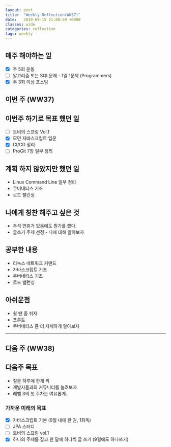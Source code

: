 ```yaml
---
layout: post
title:  "Weekly Reflection(WW37)"
date:   2019-09-15 21:00:59 +0900
classes: wide
categories: reflection
tags: weekly
---
```


## 매주 해야하는 일

- [x] 주 5회 운동
- [ ] 알고리즘 또는 SQL문제 - 1일 1문제 (Programmers)
- [x] 주 3회 이상 포스팅

## 이번 주 (WW37)

## 이번주 하기로 목표 했던 일

- [ ] 토비의 스프링 Vol.1
- [x] 모던 자바스크립트 입문
- [x] CI/CD 정리
- [ ] ProGit 7장 일부 정리

## 계획 하지 않았지만 했던 일

- Linux Command Line 일부 정리
- 쿠버네티스 기초
- 로드 밸런싱

## 나에게 칭찬 해주고 싶은 것

- 추석 연휴가 있음에도 뭔가를 했다.
- 글쓰기 주제 선정 - 나에 대해 알아보자

## 공부한 내용

- 리눅스 네트워크 커맨드
- 자바스크립트 기초
- 쿠버네티스 기초
- 로드 밸런싱

## 아쉬운점

- 쉴 땐 좀 쉬자
- 프론트
- 쿠버네티스 좀 더 자세하게 알아보자

---

## 다음 주 (WW38)

## 다음주 목표

- 질문 하루에 한개 씩
- 개발자들과의 커뮤니티를 늘려보자
- 레벨 3의 첫 주차는 여유롭게.

### 가까운 미래의 목표

- [x] 자바스크립트 기본 (9월 내에 한 권, 1회독)
- [ ] JPA 스터디
- [ ] 토비의 스프링 vol.1
- [x] 하나의 주제를 잡고 한 달에 하나씩 글 쓰기 (9월에도 하나쓰기)
